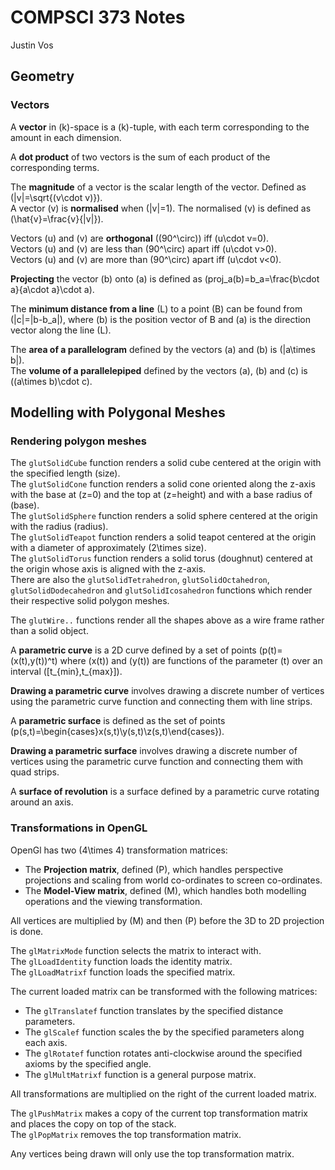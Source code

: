 # COMPSCI 373 Notes
Justin Vos
## Geometry
### Vectors
A **vector** in \(k\)-space is a \(k\)-tuple, with each term corresponding to the amount in each dimension.

A **dot product** of two vectors is the sum of each product of the corresponding terms.

The **magnitude** of a vector is the scalar length of the vector. Defined as \(|v|=\sqrt{(v\cdot v)}\).  
A vector \(v\) is **normalised** when \(|v|=1\). The normalised \(v\) is defined as \(\hat{v}=\frac{v}{|v|}\).

Vectors \(u\) and \(v\) are **orthogonal** \((90^\circ)\) iff \(u\cdot v=0\).  
Vectors \(u\) and \(v\) are less than \(90^\circ\) apart iff \(u\cdot v>0\).  
Vectors \(u\) and \(v\) are more than \(90^\circ\) apart iff \(u\cdot v<0\).

**Projecting** the vector \(b\) onto \(a\) is defined as \(proj_a(b)=b_a=\frac{b\cdot a}{a\cdot a}\cdot a\).

The **minimum distance from a line** \(L\) to a point \(B\) can be found from \(|c|=|b-b_a|\), where \(b\) is the position vector of B and \(a\) is the direction vector along the line \(L\).

The **area of a parallelogram** defined by the vectors \(a\) and \(b\) is \(|a\times b|\).  
The **volume of a parallelepiped** defined by the vectors \(a\), \(b\) and \(c\) is \((a\times b)\cdot c\).

## Modelling with Polygonal Meshes
### Rendering polygon meshes
The ```glutSolidCube``` function renders a solid cube centered at the origin with the specified length \(size\).  
The ```glutSolidCone``` function renders a solid cone oriented along the z-axis with the base at \(z=0\) and the top at \(z=height\) and with a base radius of \(base\).  
The ```glutSolidSphere``` function renders a solid sphere centered at the origin with the radius \(radius\).  
The ```glutSolidTeapot``` function renders a solid teapot centered at the origin with a diameter of approximately \(2\times size\).  
The ```glutSolidTorus``` function renders a solid torus (doughnut) centered at the origin whose axis is aligned with the z-axis.  
There are also the ```glutSolidTetrahedron```, ```glutSolidOctahedron```, ```glutSolidDodecahedron``` and ```glutSolidIcosahedron``` functions which render their respective solid polygon meshes.

The ```glutWire..``` functions render all the shapes above as a wire frame rather than a solid object.

A **parametric curve** is a 2D curve defined by a set of points \(p(t)=(x(t),y(t))^t\) where \(x(t)\) and \(y(t)\) are functions of the parameter \(t\) over an interval \([t_{min},t_{max}]\).

**Drawing a parametric curve** involves drawing a discrete number of vertices using the parametric curve function and connecting them with line strips.

A **parametric surface** is defined as the set of points \(p(s,t)=\begin{cases}x(s,t)\\y(s,t)\\z(s,t)\end{cases}\).

**Drawing a parametric surface** involves drawing a discrete number of vertices using the parametric curve function and connecting them with quad strips.

A **surface of revolution** is a surface defined by a parametric curve rotating around an axis.


### Transformations in OpenGL
OpenGl has two \(4\times 4\) transformation matrices:
* The **Projection matrix**, defined \(P\), which handles perspective projections and scaling from world co-ordinates to screen co-ordinates.
* The **Model-View matrix**, defined \(M\), which handles both modelling operations and the viewing transformation.

All vertices are multiplied by \(M\) and then \(P\) before the 3D to 2D projection is done.

The ```glMatrixMode``` function selects the matrix to interact with.  
The ```glLoadIdentity``` function loads the identity matrix.  
The ```glLoadMatrixf``` function loads the specified matrix.

The current loaded matrix can be transformed with the following matrices:
* The ```glTranslatef``` function translates by the specified distance parameters.
* The ```glScalef``` function scales the by the specified parameters along each axis.
* The ```glRotatef``` function rotates anti-clockwise around the specified axioms by the specified angle.
* The ```glMultMatrixf``` function is a general purpose matrix.

All transformations are multiplied on the right of the current loaded matrix.

The ```glPushMatrix``` makes a copy of the current top transformation matrix and places the copy on top of the stack.  
The ```glPopMatrix``` removes the top transformation matrix.

Any vertices being drawn will only use the top transformation matrix.
